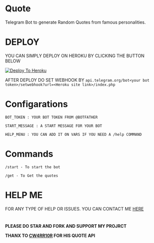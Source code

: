 # Quote
Telegram Bot to generate Random Quotes from famous personalities.

# DEPLOY
YOU CAN SIMPLY DEPLOY ON HEROKU BY CLICKING THE BUTTON BELOW

[![Deploy To Heroku](https://www.herokucdn.com/deploy/button.svg)](https://heroku.com/deploy?template=https://github.com/Wahyu213/Quote/tree/main)

AFTER DEPLOY DO SET WEBHOOK BY ``api.telegram.org/bot<your bot token>/setwebhook?url=<Heroku site link>/index.php``

# Configarations
``BOT_TOKEN : YOUR BOT TOKEN FROM @BOTFATHER``

``START_MESSAGE : A START MESSAGE FOR YOUR BOT``

``HELP_MENU : YOU CAN ADD IT ON VARS IF YOU NEED A /help COMMAND``

# Commands

``/start - To start the bot``

``/get - To Get the quotes``

# HELP ME
FOR ANY TYPE OF HELP OR ISSUES. YOU CAN CONTACT ME [HERE](https://t.me/zenfrans)

#

**PLEASE DO STAR AND FORK AND SUPPORT MY PROJRCT**

**THANX TO [CW4RR10R](https://github.com/CW4RR10R) FOR HIS QUOTE API**
